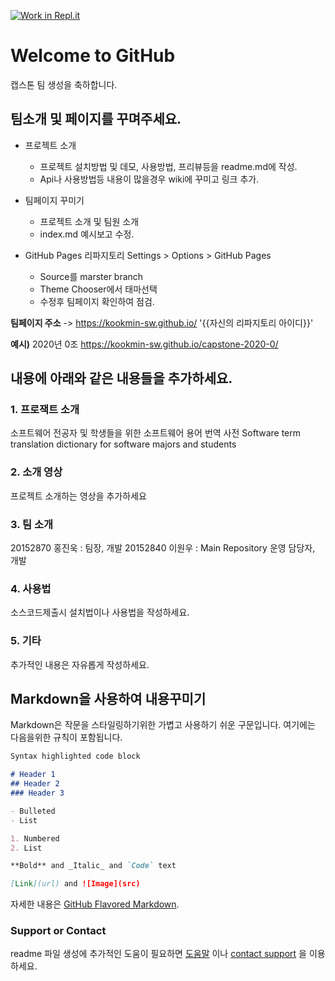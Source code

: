 [![Work in Repl.it](https://classroom.github.com/assets/work-in-replit-14baed9a392b3a25080506f3b7b6d57f295ec2978f6f33ec97e36a161684cbe9.svg)](https://classroom.github.com/online_ide?assignment_repo_id=350962&assignment_repo_type=GroupAssignmentRepo)
# Welcome to GitHub

캡스톤 팀 생성을 축하합니다.

## 팀소개 및 페이지를 꾸며주세요.

- 프로젝트 소개
  - 프로젝트 설치방법 및 데모, 사용방법, 프리뷰등을 readme.md에 작성.
  - Api나 사용방법등 내용이 많을경우 wiki에 꾸미고 링크 추가.

- 팀페이지 꾸미기
  - 프로젝트 소개 및 팀원 소개
  - index.md 예시보고 수정.

- GitHub Pages 리파지토리 Settings > Options > GitHub Pages 
  - Source를 marster branch
  - Theme Chooser에서 태마선택
  - 수정후 팀페이지 확인하여 점검.

**팀페이지 주소** -> https://kookmin-sw.github.io/ '{{자신의 리파지토리 아이디}}'

**예시)** 2020년 0조  https://kookmin-sw.github.io/capstone-2020-0/


## 내용에 아래와 같은 내용들을 추가하세요.

### 1. 프로잭트 소개

소프트웨어 전공자 및 학생들을 위한 소프트웨어 용어 번역 사전
Software term translation dictionary for software majors and students

### 2. 소개 영상

프로젝트 소개하는 영상을 추가하세요

### 3. 팀 소개

20152870 홍진욱 : 팀장, 개발
20152840 이원우 : Main Repository 운영 담당자, 개발

### 4. 사용법

소스코드제출시 설치법이나 사용법을 작성하세요.

### 5. 기타

추가적인 내용은 자유롭게 작성하세요.


## Markdown을 사용하여 내용꾸미기

Markdown은 작문을 스타일링하기위한 가볍고 사용하기 쉬운 구문입니다. 여기에는 다음을위한 규칙이 포함됩니다.

```markdown
Syntax highlighted code block

# Header 1
## Header 2
### Header 3

- Bulleted
- List

1. Numbered
2. List

**Bold** and _Italic_ and `Code` text

[Link](url) and ![Image](src)
```

자세한 내용은 [GitHub Flavored Markdown](https://guides.github.com/features/mastering-markdown/).

### Support or Contact

readme 파일 생성에 추가적인 도움이 필요하면 [도움말](https://help.github.com/articles/about-readmes/) 이나 [contact support](https://github.com/contact) 을 이용하세요.
